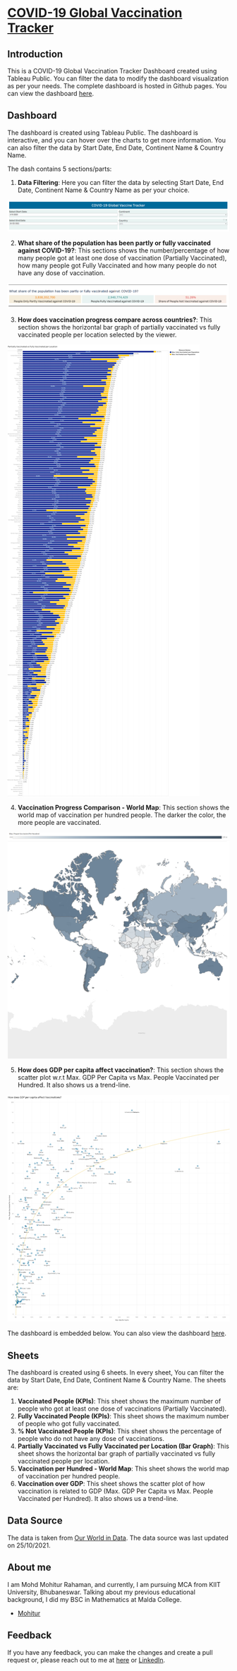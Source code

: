 # [COVID-19 Global Vaccination Tracker](https://public.tableau.com/views/COVID-19GlobalVaccinationTracker_16850851988440/COVID-19GlobalVaccineTracker?:language=en-US&:display_count=n&:origin=viz_share_link)

## Introduction

This is a COVID-19 Global Vaccination Tracker Dashboard created using Tableau Public. You can filter the data to modify the dashboard visualization as per your needs. The complete dashboard is hosted in Github pages. You can view the dashboard [here](https://mohitur669.github.io/COVID-19-Vaccination-Tracker/).

## Dashboard

The dashboard is created using Tableau
Public. The dashboard is interactive, and you can hover over the charts to get more information. You can also filter the
data by Start Date, End Date, Continent Name & Country Name.

The dash contains 5 sections/parts: 
1. **Data Filtering**: Here you can filter the
   data by selecting Start Date, End Date, Continent Name & Country Name as per your choice.

![Filter Options](img/filter.png "Filter Options")

2. **What share of the population has been partly or fully vaccinated against COVID-19?**: This sections shows the number/percentage of how many people got at least one dose of vaccination (Partially Vaccinated), how many people got Fully Vaccinated and how many people do not have any dose of vaccination.

![Vaccination Data](img/vaccination.png "Vaccination Data")

3. **How does vaccination progress compare across countries?**: This section shows the horizontal bar graph of partially vaccinated vs fully vaccinated people per location selected by the viewer.

![Vaccination Progress Per Country](img/bar.png "Vaccination Progress per Country")

4. **Vaccination Progress Comparison - World Map**: This section shows the world map of vaccination per hundred people. The darker the color, the more people are vaccinated.

![Map Legend](img/map_legend.png "Map Legend")
![Vaccination Progress Comparison - World Map](img/map.png "Vaccination Progress Comparison - World Map")

5. **How does GDP per capita affect vaccination?**: This section shows the scatter plot w.r.t Max. GDP Per Capita vs Max. People Vaccinated per Hundred. It also shows us a trend-line.

![Max. GDP Per Capita vs Max. People Vaccinated per Hundred](img/scatter.png "Max. GDP Per Capita vs Max. People Vaccinated per Hundred")

The dashboard is embedded below. You can also view the
dashboard [here](https://mohitur669.github.io/COVID-19-Vaccination-Tracker/).

## Sheets
The dashboard is created using 6 sheets. In every sheet, You can filter the data by Start Date, End Date, Continent Name & Country Name. The sheets are:
1. **Vaccinated People (KPIs)**: This sheet shows the maximum number of people who got at least one dose of vaccinations (Partially Vaccinated).
2. **Fully Vaccinated People (KPIs)**: This sheet shows the maximum number of people who got fully vaccinated.
3. **% Not Vaccinated People (KPIs)**: This sheet shows the percentage of people who do not have any dose of vaccinations.
4. **Partially Vaccinated vs Fully Vaccinated per Location (Bar Graph)**: This sheet shows the horizontal bar graph of partially vaccinated vs fully vaccinated people per location.
5. **Vaccination per Hundred - World Map**: This sheet shows the world map of vaccination per hundred people.
6. **Vaccination over GDP**: This sheet shows the scatter plot of how vaccination is related to GDP (Max. GDP Per Capita vs Max. People Vaccinated per Hundred). It also shows us a trend-line.

## Data Source

The data is taken from [Our World in Data](https://ourworldindata.org/covid-vaccinations). The data source was last
updated on 25/10/2021.

## About me

I am Mohd Mohitur Rahaman, and currently, I am pursuing MCA from KIIT University, Bhubaneswar. Talking about my previous educational background, I did my BSC in Mathematics at Malda College.

- [Mohitur](https://linktr.ee/mohitur)

## Feedback

If you have any feedback, you can make the changes and create a pull request or, please reach out to me at [here](mohitur669@gmail.com) or [LinkedIn](https://www.linkedin.com/in/mohitur02/).

